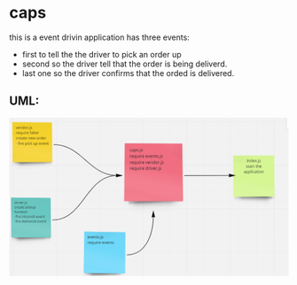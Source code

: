 # caps

this is a event drivin application has three events:

- first to tell the the driver to pick an order up
- second so the driver tell that the order is being deliverd.
- last one so the driver confirms that the orded is delivered.

## UML:

![](caps.png)

